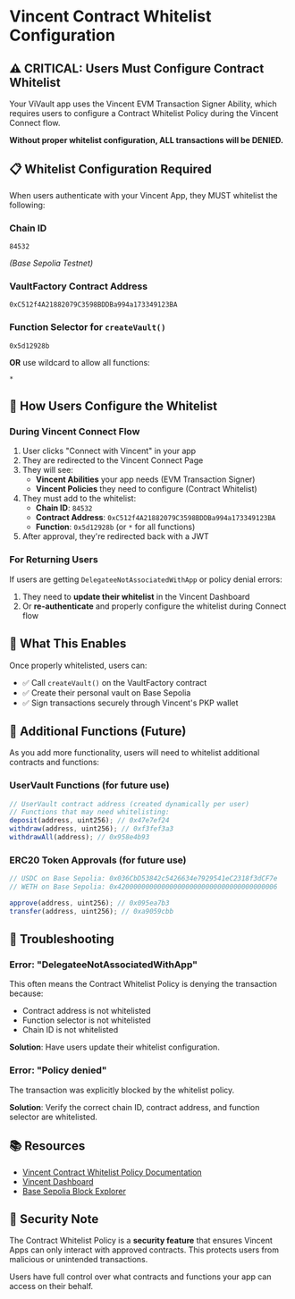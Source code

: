 # Vincent Contract Whitelist Configuration

## ⚠️ CRITICAL: Users Must Configure Contract Whitelist

Your ViVault app uses the Vincent EVM Transaction Signer Ability, which requires users to configure a Contract Whitelist Policy during the Vincent Connect flow.

**Without proper whitelist configuration, ALL transactions will be DENIED.**

## 📋 Whitelist Configuration Required

When users authenticate with your Vincent App, they MUST whitelist the following:

### Chain ID

```
84532
```

_(Base Sepolia Testnet)_

### VaultFactory Contract Address

```
0xC512f4A21882079C3598BDDBa994a173349123BA
```

### Function Selector for `createVault()`

```
0x5d12928b
```

**OR** use wildcard to allow all functions:

```
*
```

## 🔧 How Users Configure the Whitelist

### During Vincent Connect Flow

1. User clicks "Connect with Vincent" in your app
2. They are redirected to the Vincent Connect Page
3. They will see:
   - **Vincent Abilities** your app needs (EVM Transaction Signer)
   - **Vincent Policies** they need to configure (Contract Whitelist)
4. They must add to the whitelist:
   - **Chain ID**: `84532`
   - **Contract Address**: `0xC512f4A21882079C3598BDDBa994a173349123BA`
   - **Function**: `0x5d12928b` (or `*` for all functions)
5. After approval, they're redirected back with a JWT

### For Returning Users

If users are getting `DelegateeNotAssociatedWithApp` or policy denial errors:

1. They need to **update their whitelist** in the Vincent Dashboard
2. Or **re-authenticate** and properly configure the whitelist during Connect flow

## 🎯 What This Enables

Once properly whitelisted, users can:

- ✅ Call `createVault()` on the VaultFactory contract
- ✅ Create their personal vault on Base Sepolia
- ✅ Sign transactions securely through Vincent's PKP wallet

## 📝 Additional Functions (Future)

As you add more functionality, users will need to whitelist additional contracts and functions:

### UserVault Functions (for future use)

```javascript
// UserVault contract address (created dynamically per user)
// Functions that may need whitelisting:
deposit(address, uint256); // 0x47e7ef24
withdraw(address, uint256); // 0xf3fef3a3
withdrawAll(address); // 0x958e4b93
```

### ERC20 Token Approvals (for future use)

```javascript
// USDC on Base Sepolia: 0x036CbD53842c5426634e7929541eC2318f3dCF7e
// WETH on Base Sepolia: 0x4200000000000000000000000000000000000006

approve(address, uint256); // 0x095ea7b3
transfer(address, uint256); // 0xa9059cbb
```

## 🚨 Troubleshooting

### Error: "DelegateeNotAssociatedWithApp"

This often means the Contract Whitelist Policy is denying the transaction because:

- Contract address is not whitelisted
- Function selector is not whitelisted
- Chain ID is not whitelisted

**Solution**: Have users update their whitelist configuration.

### Error: "Policy denied"

The transaction was explicitly blocked by the whitelist policy.

**Solution**: Verify the correct chain ID, contract address, and function selector are whitelisted.

## 📚 Resources

- [Vincent Contract Whitelist Policy Documentation](https://docs.heyvincent.ai/policies/contract-whitelist)
- [Vincent Dashboard](https://dashboard.heyvincent.ai)
- [Base Sepolia Block Explorer](https://sepolia.basescan.org)

## 🔐 Security Note

The Contract Whitelist Policy is a **security feature** that ensures Vincent Apps can only interact with approved contracts. This protects users from malicious or unintended transactions.

Users have full control over what contracts and functions your app can access on their behalf.
